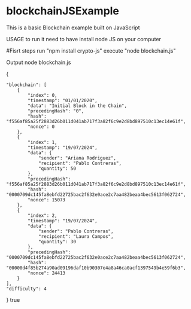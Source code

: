 # blockchainJSExample
This is a basic Blockchain example built on JavaScript

USAGE
to run it need to have install node JS on your computer

#Fisrt steps
run "npm install crypto-js"
execute "node blockchain.js"

Output
node blockchain.js

{

    "blockchain": [
        {
            "index": 0,
            "timestamp": "01/01/2020",
            "data": "Initial Block in the Chain",
            "precedingHash": "0",
            "hash": "f556af85a25f2883d26b011d041ab717f3a82f6c9e2d8bd897510c13ec14e61f",
            "nonce": 0
        },
        {
            "index": 1,
            "timestamp": "19/07/2024",
            "data": {
                "sender": "Ariana Rodriguez",
                "recipient": "Pablo Contreras",
                "quantity": 50
            },
            "precedingHash": "f556af85a25f2883d26b011d041ab717f3a82f6c9e2d8bd897510c13ec14e61f",
            "hash": "0000709dc145fa8ebfd22725bac2f632e0ace2c7aa482beaa4bec5613f062724",
            "nonce": 15073
        },
        {
            "index": 2,
            "timestamp": "19/07/2024",
            "data": {
                "sender": "Pablo Contreras",
                "recipient": "Laura Campos",
                "quantity": 30
            },
            "precedingHash": "0000709dc145fa8ebfd22725bac2f632e0ace2c7aa482beaa4bec5613f062724",
            "hash": "00000d4f85b274a90ad09196daf10b90307e4a8a46ca0acf1397549b4e59f6b3",
            "nonce": 24413
        }
    ],
    "difficulty": 4
}
true

